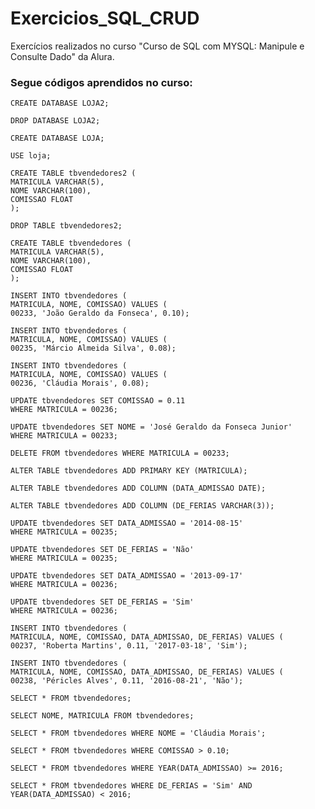 # Exercicios_SQL_CRUD
Exercícios realizados no curso "Curso de SQL com MYSQL: Manipule e Consulte Dado" da Alura.

### Segue códigos aprendidos no curso:
    CREATE DATABASE LOJA2;

    DROP DATABASE LOJA2;

    CREATE DATABASE LOJA;

    USE loja;

    CREATE TABLE tbvendedores2 (
    MATRICULA VARCHAR(5),
    NOME VARCHAR(100),
    COMISSAO FLOAT
    );

    DROP TABLE tbvendedores2;

    CREATE TABLE tbvendedores (
    MATRICULA VARCHAR(5),
    NOME VARCHAR(100),
    COMISSAO FLOAT
    );

    INSERT INTO tbvendedores (
    MATRICULA, NOME, COMISSAO) VALUES (
    00233, 'João Geraldo da Fonseca', 0.10);

    INSERT INTO tbvendedores (
    MATRICULA, NOME, COMISSAO) VALUES (
    00235, 'Márcio Almeida Silva', 0.08);

    INSERT INTO tbvendedores (
    MATRICULA, NOME, COMISSAO) VALUES (
    00236, 'Cláudia Morais', 0.08);

    UPDATE tbvendedores SET COMISSAO = 0.11
    WHERE MATRICULA = 00236;

    UPDATE tbvendedores SET NOME = 'José Geraldo da Fonseca Junior'
    WHERE MATRICULA = 00233;

    DELETE FROM tbvendedores WHERE MATRICULA = 00233;

    ALTER TABLE tbvendedores ADD PRIMARY KEY (MATRICULA);

    ALTER TABLE tbvendedores ADD COLUMN (DATA_ADMISSAO DATE);

    ALTER TABLE tbvendedores ADD COLUMN (DE_FERIAS VARCHAR(3));

    UPDATE tbvendedores SET DATA_ADMISSAO = '2014-08-15'
    WHERE MATRICULA = 00235;

    UPDATE tbvendedores SET DE_FERIAS = 'Não'
    WHERE MATRICULA = 00235;

    UPDATE tbvendedores SET DATA_ADMISSAO = '2013-09-17'
    WHERE MATRICULA = 00236;

    UPDATE tbvendedores SET DE_FERIAS = 'Sim'
    WHERE MATRICULA = 00236;

    INSERT INTO tbvendedores (
    MATRICULA, NOME, COMISSAO, DATA_ADMISSAO, DE_FERIAS) VALUES (
    00237, 'Roberta Martins', 0.11, '2017-03-18', 'Sim');

    INSERT INTO tbvendedores (
    MATRICULA, NOME, COMISSAO, DATA_ADMISSAO, DE_FERIAS) VALUES (
    00238, 'Péricles Alves', 0.11, '2016-08-21', 'Não');

    SELECT * FROM tbvendedores;

    SELECT NOME, MATRICULA FROM tbvendedores;

    SELECT * FROM tbvendedores WHERE NOME = 'Cláudia Morais';

    SELECT * FROM tbvendedores WHERE COMISSAO > 0.10;

    SELECT * FROM tbvendedores WHERE YEAR(DATA_ADMISSAO) >= 2016;

    SELECT * FROM tbvendedores WHERE DE_FERIAS = 'Sim' AND YEAR(DATA_ADMISSAO) < 2016;
